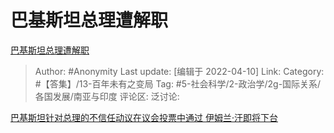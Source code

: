 # 巴基斯坦总理遭解职
[巴基斯坦总理遭解职](https://zhuanlan.zhihu.com/p/495929066)

> Author: #Anonymity
> Last update: [编辑于 2022-04-10]
> Link:
> Category: #【答集】/13-百年未有之变局
> Tag: #5-社会科学/2-政治学/2g-国际关系/各国发展/南亚与印度
> 评论区:
> 泛讨论:

[巴基斯坦针对总理的不信任动议在议会投票中通过 伊姆兰·汗即将下台](http://link.zhihu.com/?target=https%3A//news.sina.cn/2022-04-10/detail-imcwiwst0906540.d.html)

